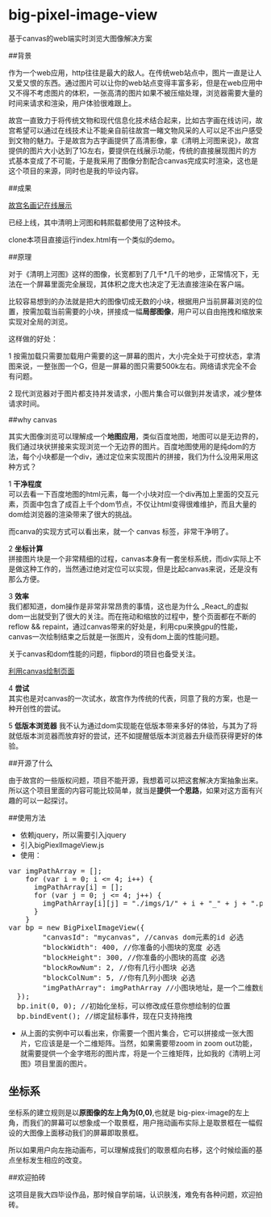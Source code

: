 # big-pixel-image-view
基于canvas的web端实时浏览大图像解决方案

##背景

作为一个web应用，http往往是最大的敌人。在传统web站点中，图片一直是让人又爱又恨的东西。通过图片可以让你的web站点变得丰富多彩，但是在web应用中又不得不考虑图片的体积，一张高清的图片如果不被压缩处理，浏览器需要大量的时间来请求和渲染，用户体验很难跟上。

故宫一直致力于将传统文物和现代信息化技术结合起来，比如古字画在线访问，故宫希望可以通过在线技术让不能亲自前往故宫一睹文物风采的人可以足不出户感受到文物的魅力。于是故宫为古字画提供了高清影像，拿《清明上河图来说》，故宫提供的图片大小达到了1G左右，要提供在线展示功能，传统的直接展现图片的方式基本变成了不可能，于是我采用了图像分割配合canvas完成实时渲染，这也是这个项目的来源，同时也是我的毕设内容。

##成果

[故宫名画记在线展示](http://minghuaji.dpm.org.cn/content/qingming/index.html)

已经上线，其中清明上河图和韩熙载都使用了这种技术。

clone本项目直接运行index.html有一个类似的demo。

##原理

对于《清明上河图》这样的图像，长宽都到了几千*几千的地步，正常情况下，无法在一个屏幕里面完全展现，其体积之庞大也决定了无法直接渲染在客户端。

比较容易想到的办法就是把大的图像切成无数的小块，根据用户当前屏幕浏览的位置，按需加载当前需要的小块，拼接成一幅**局部图像**，用户可以自由拖拽和缩放来实现对全局的浏览。

这样做的好处：

1 按需加载只需要加载用户需要的这一屏幕的图片，大小完全处于可控状态，拿清图来说，一整张图一个G，但是一屏幕的图只需要500k左右。网络请求完全不会有问题。

2 现代浏览器对于图片都支持并发请求，小图片集合可以做到并发请求，减少整体请求时间。

##why canvas

其实大图像浏览可以理解成一个**地图应用**，类似百度地图，地图可以是无边界的，我们通过块状拼接来实现浏览一个无边界的图片。百度地图使用的是纯dom的方法，每个小块都是一个div，通过定位来实现图片的拼接，我们为什么没用采用这种方式？

1 **干净程度**   
可以去看一下百度地图的html元素，每一个小块对应一个div再加上里面的交互元素，页面中包含了成百上千个dom节点，不仅让html变得很难维护，而且大量的dom给浏览器的渲染带来了很大的挑战。

而canva的实现方式可以看出来，就一个 canvas 标签，非常干净明了。

2 **坐标计算**   
拼接图片块是一个非常精细的过程，canvas本身有一套坐标系统，而div实际上不是做这种工作的，当然通过绝对定位可以实现，但是比起canvas来说，还是没有那么方便。

3 **效率**   
我们都知道，dom操作是非常非常昂贵的事情，这也是为什么 _React_的虚拟dom一出就受到了很大的关注。而在拖动和缩放的过程中，整个页面都在不断的reflow && repaint，通过canvas带来的好处是，利用cpu来换gpu的性能，canvas一次绘制结束之后就是一张图片，没有dom上面的性能问题。

关于canvas和dom性能的问题，flipbord的项目也备受关注。

[利用canvas绘制页面](https://github.com/Flipboard/react-canvas)

4 **尝试**  
其实也是对canvas的一次试水，故宫作为传统的代表，同意了我的方案，也是一种开创性的尝试。

5 **低版本浏览器**
我不认为通过dom实现能在低版本带来多好的体验，与其为了将就低版本浏览器而放弃好的尝试，还不如提醒低版本浏览器去升级而获得更好的体验。

##开源了什么

由于故宫的一些版权问题，项目不能开源，我想着可以把这套解决方案抽象出来。 所以这个项目里面的内容可能比较简单，就当是**提供一个思路**，如果对这方面有兴趣的可以一起探讨。

##使用方法

+ 依赖jquery，所以需要引入jquery
+ 引入bigPiexlImageView.js
+ 使用： 
<pre>
var imgPathArray = [];
	for (var i = 0; i <= 4; i++) {
	  imgPathArray[i] = [];
	  for (var j = 0; j <= 4; j++) {
		imgPathArray[i][j] = "./imgs/1/" + i + "_" + j + ".png";
	  }
	}
var bp = new BigPixelImageView({
		"canvasId": "mycanvas", //canvas dom元素的id 必选
		"blockWidth": 400, //你准备的小图块的宽度 必选
		"blockHeight": 300, //你准备的小图块的高度 必选
		"blockRowNum": 2, //你有几行小图块 必选
		"blockColNum": 5, //你有几列小图块 必选
		"imgPathArray": imgPathArray //小图块地址，是一个二维数组 必选
  });
  bp.init(0, 0); //初始化坐标，可以修改成任意你想绘制的位置
  bp.bindEvent(); //绑定鼠标事件，现在只支持拖拽
</pre>
+ 从上面的实例中可以看出来，你需要一个图片集合，它可以拼接成一张大图片，它应该是是一个二维矩阵。当然，如果需要带zoom in zoom out功能，就需要提供一个金字塔形的图片库，将是一个三维矩阵，比如我的《清明上河图》项目里面的图片。

## 坐标系

坐标系的建立规则是以**原图像的左上角为(0,0)**,也就是 big-piex-image的左上角，而我们的屏幕可以想象成一个取景框，用户拖动画布实际上是取景框在一幅假设的大图像上面移动我们的屏幕即取景框。

所以如果用户向左拖动画布，可以理解成我们的取景框向右移，这个时候绘画的基点坐标发生相应的改变。

##欢迎拍砖

这项目是我大四毕设作品，那时候自学前端，认识肤浅，难免有各种问题，欢迎拍砖。
